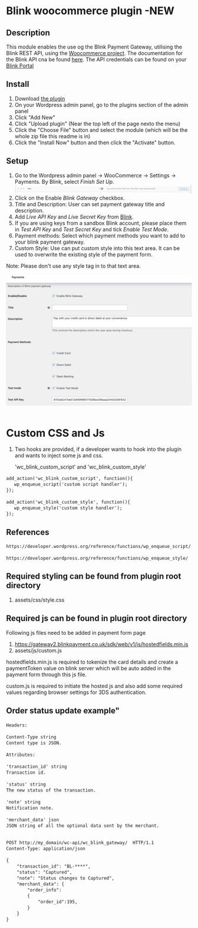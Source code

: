 # Blink woocommerce plugin -NEW

## Description

This module enables the use og the Blink Payment Gateway, utilising the Blink REST API, using the [Woocommerce project](https://woo.com/).
The documentation for the Blink API cna be found [here](https://docs.blinkpayment.co.uk/docs/category/authentication).
The API credentials can be found on your [Blink Portal](https://secure.blinkpayment.co.uk/admin/customer-centre/blink-pages)

## Install
1. Download [the plugin](https://github.com/Blink-Payment/plugin-woocommerce/archive/refs/heads/master.zip)
2. On your Wordpress admin panel, go to the plugins section of the admin panel
3. Click "Add New"
4. Click "Upload plugin" (Near the top left of the page nexto the menu)
5. Click the "Choose File" button and select the module (which will be the whole zip file this readme is in)
6. Click the "Install Now" button and then click the "Activate" button.

## Setup 


1. Go to the Wordpress admin panel -> WooCommerce -> Settings -> Payments. By Blink, select *Finish Set Up*.
![Set Up](assets/img/finish_set_up.png)
2. Click on the Enable *Blink Gateway* checkbox.
3. Title and Description: User can set payment gateway title and description.
4. Add *Live API Key* and *Live Secret Key* from [Blink](https://secure.blinkpayment.co.uk/admin/customer-centre/blink-pages).
5. If you are using keys from a sandbox Blink account, please place them in *Test API Key* and *Test Secret Key* and tick *Enable Test Mode*. 
6. Payment methods: Select which payment methods you want to add to your blink payment gateway.
7. Custom Style: Use can put custom style into this text area. It can be used to overwrite the existing style of the payment form.


Note: Please don't use any style tag in to that text area.

![Settings](assets/img/settings.png)


```
```

# Custom CSS and Js

1. Two hooks are provided, if a developer wants to hook into the plugin and wants to inject some js and css. 

   'wc_blink_custom_script' and 'wc_blink_custom_style'


```
add_action('wc_blink_custom_script', function(){
   wp_enqueue_script('custom script handler');
});

add_action('wc_blink_custom_style', function(){
   wp_enqueue_style('custom style handler');
});
```
## References
```
https://developer.wordpress.org/reference/functions/wp_enqueue_script/

https://developer.wordpress.org/reference/functions/wp_enqueue_style/
```


## Required styling can be found from plugin root directory
  1. assets/css/style.css

## Required js can be found in plugin root directory

Following js files need to be added in payment form page

  1. https://gateway2.blinkpayment.co.uk/sdk/web/v1/js/hostedfields.min.js
  2. assets/js/custom.js

  hostedfields.min.js is required to tokenize the card details and create a paymentToken value on blink server which will be auto added in the payment form through this js file.

  custom.js is required to initiate the hosted js and also add some required values regarding browser settings for 3DS authentication.


## Order status update example"

`````
Headers:

Content-Type string
Content type is JSON.

Attributes:

'transaction_id' string
Transaction id.

'status' string
The new status of the transaction.

'note' string
Notification note.

'merchant_data' json
JSON string of all the optional data sent by the merchant.


`````

````
POST http://my_domain/wc-api/wc_blink_gateway/  HTTP/1.1
Content-Type: application/json

{
    "transaction_id": "BL-****",
    "status": "Captured",
    "note": "Status changes to Captured",
    "merchant_data": {
        "order_info":
        {
            "order_id":195,
        }
    }
}


`````




